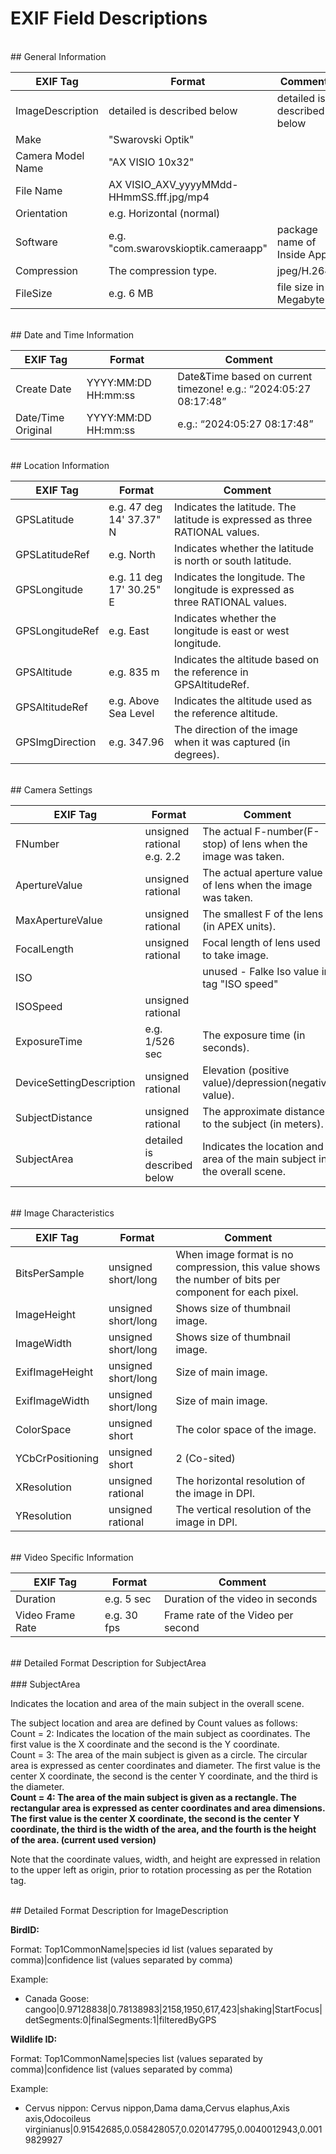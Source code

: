 # EXIF Field Descriptions

<BR>
## General Information


| EXIF Tag          | Format                                   | Comment                     |
| ----------------- | ---------------------------------------- | --------------------------- |
| ImageDescription  | detailed is described below              | detailed is described below |
| Make              | "Swarovski Optik"                        |                             |
| Camera Model Name | "AX VISIO 10x32"                         |                             |
| File Name         | AX VISIO_AXV_yyyyMMdd-HHmmSS.fff.jpg/mp4 |                             |
| Orientation       | e.g. Horizontal (normal)                 |                             |
| Software          | e.g. "com.swarovskioptik.cameraapp"      | package name of Inside App  |
| Compression       | The compression type.                    | jpeg/H.264                  |
| FileSize          | e.g. 6 MB                                | file size in Megabyte       |

<BR>
## Date and Time Information


| EXIF Tag           | Format              | Comment                                                          |
| ------------------ | ------------------- | ---------------------------------------------------------------- |
| Create Date        | YYYY:MM:DD HH:mm:ss | Date&Time based on current timezone! e.g.: “2024:05:27 08:17:48” |
| Date/Time Original | YYYY:MM:DD HH:mm:ss | e.g.: “2024:05:27 08:17:48”                                      |

<BR>
## Location Information


| EXIF Tag        | Format                   | Comment                                                                       |
| --------------- | ------------------------ | ----------------------------------------------------------------------------- |
| GPSLatitude     | e.g. 47 deg 14' 37.37" N | Indicates the latitude. The latitude is expressed as three RATIONAL values.   |
| GPSLatitudeRef  | e.g. North               | Indicates whether the latitude is north or south latitude.                    |
| GPSLongitude    | e.g. 11 deg 17' 30.25" E | Indicates the longitude. The longitude is expressed as three RATIONAL values. |
| GPSLongitudeRef | e.g. East                | Indicates whether the longitude is east or west longitude.                    |
| GPSAltitude     | e.g. 835 m               | Indicates the altitude based on the reference in GPSAltitudeRef.              |
| GPSAltitudeRef  | e.g. Above Sea Level     | Indicates the altitude used as the reference altitude.                        |
| GPSImgDirection | e.g. 347.96              | The direction of the image when it was captured (in degrees).                 |

<BR>
## Camera Settings


| EXIF Tag                 | Format                      | Comment                                                                   |
| ------------------------ | --------------------------- | ------------------------------------------------------------------------- |
| FNumber                  | unsigned rational e.g. 2.2  | The actual F-number(F-stop) of lens when the image was taken.             |
| ApertureValue            | unsigned rational           | The actual aperture value of lens when the image was taken.               |
| MaxApertureValue         | unsigned rational           | The smallest F of the lens (in APEX units).                               |
| FocalLength              | unsigned rational           | Focal length of lens used to take image.                                  |
| ISO                      |                             | unused - Falke Iso value in tag "ISO speed"                               |
| ISOSpeed                 | unsigned rational           |                                                                           |
| ExposureTime             | e.g. 1/526 sec              | The exposure time (in seconds).                                           |
| DeviceSettingDescription | unsigned rational           | Elevation (positive value)/depression(negative value).                    |
| SubjectDistance          | unsigned rational           | The approximate distance to the subject (in meters).                      |
| SubjectArea              | detailed is described below | Indicates the location and area of the main subject in the overall scene. |

<BR>
## Image Characteristics


| EXIF Tag                  | Format                                       | Comment                                                                              |
|---------------------------|----------------------------------------------|--------------------------------------------------------------------------------------|
| BitsPerSample             | unsigned short/long                            | When image format is no compression, this value shows the number of bits per component for each pixel.                                                                                    |
| ImageHeight                | unsigned short/long                          | Shows size of thumbnail image.
| ImageWidth                | unsigned short/long                          | Shows size of thumbnail image.                                                                                     |
| ExifImageHeight           | unsigned short/long                          | Size of main image.
| ExifImageWidth           | unsigned short/long                           | Size of main image.                                                                                  |
| ColorSpace                | unsigned short                               | The color space of the image.                                                        |
| YCbCrPositioning          | unsigned short                               | 2 (Co-sited)                                                                         |
| XResolution               | unsigned rational                            | The horizontal resolution of the image in DPI.                                       |
| YResolution               | unsigned rational                            | The vertical resolution of the image in DPI.                                         |

<BR>
## Video Specific Information


| EXIF Tag                  | Format                                       | Comment                                                                              |
|---------------------------|----------------------------------------------|--------------------------------------------------------------------------------------|
| Duration                  | e.g. 5 sec                                   | Duration of the video in seconds                                                                                     |
| Video Frame Rate          | e.g. 30 fps                                  | Frame rate of the Video per second                                                                                      |

<BR>
## Detailed Format Description for SubjectArea

<BR>
<BR>
### SubjectArea


Indicates the location and area of the main subject in the overall scene.

The subject location and area are defined by Count values as follows:  
Count = 2: Indicates the location of the main subject as coordinates. The first value is the X coordinate and the second is the Y coordinate.  
Count = 3: The area of the main subject is given as a circle. The circular area is expressed as center coordinates and diameter. The first value is the center X coordinate, the second is the center Y coordinate, and the third is the diameter.  
**Count = 4: The area of the main subject is given as a rectangle. The rectangular area is expressed as center coordinates and area dimensions. The first value is the center X coordinate, the second is the center Y coordinate, the third is the width of the area, and the fourth is the height of the area. (current used version)**

Note that the coordinate values, width, and height are expressed in relation to the upper left as origin, prior to rotation processing as per the Rotation tag.

<BR>
## Detailed Format Description for ImageDescription

**BirdID:**


Format: Top1CommonName|species id list (values separated by comma)|confidence list (values separated by comma)

Example:
- Canada Goose: cangoo|0.97128838|0.78138983|2158,1950,617,423|shaking|StartFocus|detSegments:0|finalSegments:1|filteredByGPS


**Wildlife ID:**


Format: Top1CommonName|species list (values separated by comma)|confidence list (values separated by comma)

Example:
- Cervus nippon: Cervus nippon,Dama dama,Cervus elaphus,Axis axis,Odocoileus virginianus|0.91542685,0.058428057,0.020147795,0.0040012943,0.0019829927